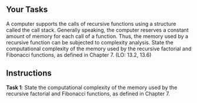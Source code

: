 <!-- manual -->

## Your Tasks

A computer supports the calls of recursive functions using a structure called the call stack. Generally speaking, the computer reserves a constant amount of memory for each call of a function. Thus, the memory used by a recursive function can be subjected to complexity analysis. State the computational complexity of the memory used by the recursive factorial and Fibonacci functions, as defined in Chapter 7. (LO: 13.2, 13.6)

## Instructions

**Task 1**: State the computational complexity of the memory used by the recursive factorial and Fibonacci functions, as defined in Chapter 7.